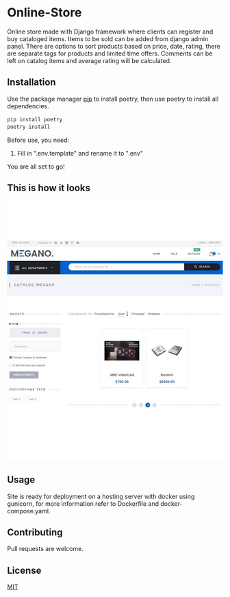 # Online-Store

Online store made with Django framework where clients can register and buy cataloged items. Items to be sold can be
added from django admin panel. There are options to sort products based on price, date, rating, there are separate tags
for products and limited time offers. Comments can be left on catalog items and average rating will be calculated.

## Installation

Use the package manager [pip](https://pip.pypa.io/en/stable/) to install poetry, then use poetry to install all
dependencies.

```bash
pip install poetry
poetry install
```

Before use, you need:

1. Fill in  ".env.template" and rename it to ".env"

You are all set to go!

## This is how it looks

![Test image](megano_website_img.jpg)

## Usage

Site is ready for deployment on a hosting server with docker using gunicorn, for more information refer to Dockerfile
and docker-compose.yaml.

## Contributing

Pull requests are welcome.

## License

[MIT](LICENSE.txt)